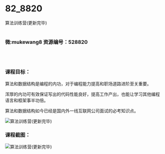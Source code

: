 # 82_8820
算法训练营(更新完毕)
<br/></br>
<h3>微:mukewang8 资源编号：528820</h3>
<br/></br>
<h3>课程目标：</h3>
<p><a title="查看与 算法 相关的文章" target="_blank">算法</a>和数据结构是编程的内功，对于编程能力提高和职场道路进阶至关重要。</p>
<p>浑厚的内功可有效保证写出的代码性能良好，提高工作产出，也能让学习其他编程语言和框架事半功倍。</p>
<p><a title="查看与 算法 相关的文章" target="_blank">算法</a>和数据结构如今已经是国内外一线互联网公司面试的必考知识点。</p>
<p><img src="https://www.ko996.com/wp-content/uploads/img/2019/11/1-87-300x111.png" alt="算法训练营(更新完毕)"></p>
<h3>课程截图：</h3>
<p><img src="https://www.ko996.com/wp-content/uploads/img/2019/11/2-90.png" alt="算法训练营(更新完毕)"></p>
